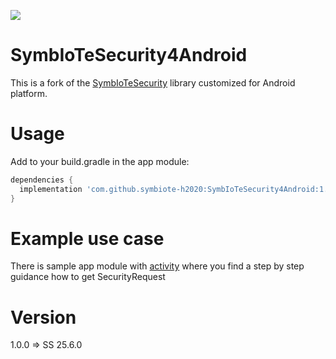 [![](https://jitpack.io/v/symbiote-h2020/SymbIoTeSecurity4Android.svg)](https://jitpack.io/#symbiote-h2020/SymbIoTeSecurity4Android)

# SymbIoTeSecurity4Android

This is a fork of the [SymbIoTeSecurity](https://github.com/symbiote-h2020/SymbIoTeSecurity) library customized for Android platform.

# Usage
Add to your build.gradle in the app module:

```groovy
dependencies {
  implementation 'com.github.symbiote-h2020:SymbIoTeSecurity4Android:1.0.0'
}
```

# Example use case
There is sample app module with [activity](https://github.com/symbiote-h2020/SymbIoTeSecurity4Android/blob/master/sampleapp/src/main/java/symbiote/h2020/eu/sampleapp/MainActivity.java) where you find a step by step guidance how to get SecurityRequest

# Version 
1.0.0 => SS 25.6.0

